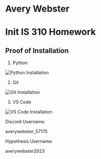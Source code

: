 # Avery Webster

# Init IS 310 Homework

## Proof of Installation

1. Python

![Python Installation](images/Screenshot%202024-08-30%20at%2010.11.04 AM.png)

2. Git

![Git Installation](images/Screenshot%202024-08-30%20at%2010.50.24 AM.png)

3. VS Code

![VS Code Installation](images/Screenshot%202024-09-03%20at%201.34.19 PM.png)

Discord Username:

averywebster_57175

Hypothesis Username:

averywebster2023